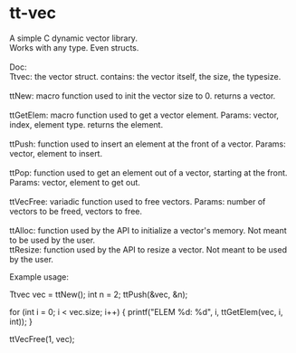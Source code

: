 # tt-vec
A simple C dynamic vector library.<br />
Works with any type. Even structs.<br />
<br />
Doc:<br />
Ttvec: the vector struct. contains: the vector itself, the size, the typesize.<br />
<br />
ttNew: macro function used to init the vector size to 0. returns a vector.<br />
<br />
ttGetElem: macro function used to get a vector element. Params: vector, index, element type. returns the element.<br />
<br />
ttPush: function used to insert an element at the front of a vector. Params: vector, element to insert.<br />
<br />
ttPop: function used to get an element out of a vector, starting at the front. Params: vector, element to get out.<br />
<br />
ttVecFree: variadic function used to free vectors. Params: number of vectors to be freed, vectors to free.<br />
<br />
ttAlloc: function used by the API to initialize a vector's memory. Not meant to be used by the user.<br />
ttResize: function used by the API to resize a vector. Not meant to be used by the user.<br />

Example usage:

Ttvec vec = ttNew();
int n = 2;
ttPush(&vec, &n);

for (int i = 0; i < vec.size; i++)
{
    printf("ELEM %d: %d", i, ttGetElem(vec, i, int));
}

ttVecFree(1, vec);
